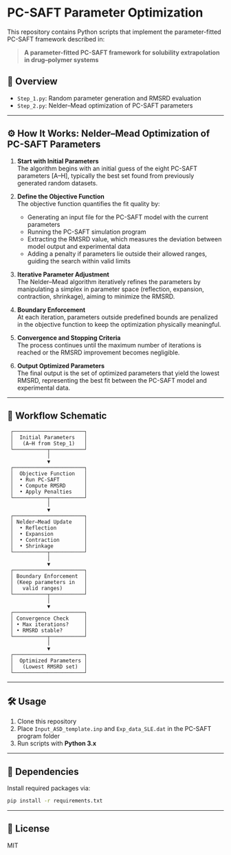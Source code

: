 # PC-SAFT Parameter Optimization

This repository contains Python scripts that implement the parameter-fitted PC-SAFT framework described in:

> **A parameter-fitted PC-SAFT framework for solubility extrapolation in drug–polymer systems**

## 📜 Overview
- `Step_1.py`: Random parameter generation and RMSRD evaluation  
- `Step_2.py`: Nelder–Mead optimization of PC-SAFT parameters  

---

## ⚙️ How It Works: Nelder–Mead Optimization of PC-SAFT Parameters

1. **Start with Initial Parameters**  
   The algorithm begins with an initial guess of the eight PC-SAFT parameters [A–H], typically the best set found from previously generated random datasets.  

2. **Define the Objective Function**  
   The objective function quantifies the fit quality by:  
   - Generating an input file for the PC-SAFT model with the current parameters  
   - Running the PC-SAFT simulation program  
   - Extracting the RMSRD value, which measures the deviation between model output and experimental data  
   - Adding a penalty if parameters lie outside their allowed ranges, guiding the search within valid limits  

3. **Iterative Parameter Adjustment**  
   The Nelder–Mead algorithm iteratively refines the parameters by manipulating a simplex in parameter space (reflection, expansion, contraction, shrinkage), aiming to minimize the RMSRD.  

4. **Boundary Enforcement**  
   At each iteration, parameters outside predefined bounds are penalized in the objective function to keep the optimization physically meaningful.  

5. **Convergence and Stopping Criteria**  
   The process continues until the maximum number of iterations is reached or the RMSRD improvement becomes negligible.  

6. **Output Optimized Parameters**  
   The final output is the set of optimized parameters that yield the lowest RMSRD, representing the best fit between the PC-SAFT model and experimental data.  

---

## 🔄 Workflow Schematic

```
 ┌───────────────────────┐
 │  Initial Parameters   │
 │   (A–H from Step_1)   │
 └───────────┬───────────┘
             │
             ▼
 ┌───────────────────────┐
 │  Objective Function   │
 │  • Run PC-SAFT        │
 │  • Compute RMSRD      │
 │  • Apply Penalties    │
 └───────────┬───────────┘
             │
             ▼
 ┌───────────────────────┐
 │ Nelder–Mead Update    │
 │  • Reflection         │
 │  • Expansion          │
 │  • Contraction        │
 │  • Shrinkage          │
 └───────────┬───────────┘
             │
             ▼
 ┌───────────────────────┐
 │ Boundary Enforcement  │
 │ (Keep parameters in   │
 │   valid ranges)       │
 └───────────┬───────────┘
             │
             ▼
 ┌───────────────────────┐
 │ Convergence Check     │
 │ • Max iterations?     │
 │ • RMSRD stable?       │
 └───────────┬───────────┘
             │
             ▼
 ┌───────────────────────┐
 │  Optimized Parameters │
 │   (Lowest RMSRD set)  │
 └───────────────────────┘
```

---

## 🛠 Usage
1. Clone this repository  
2. Place `Input_ASD_template.inp` and `Exp_data_SLE.dat` in the PC-SAFT program folder  
3. Run scripts with **Python 3.x**  

---

## 🧰 Dependencies
Install required packages via:  
```bash
pip install -r requirements.txt
```

---

## 📄 License
MIT

